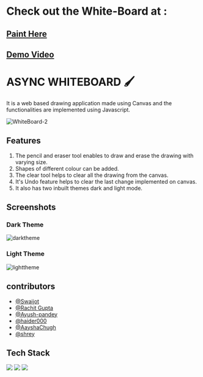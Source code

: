# Check out the White-Board at :  

##   [Paint Here](https://team-asyncc.github.io/WhiteBoard-2/)

##   [Demo Video](https://drive.google.com/file/d/1k8h6TnkA_QlWHqcpBPHB3zV_qwBhDdgk/view?usp=sharing)


# ASYNC WHITEBOARD 🖌️ 
It is a web based drawing application made using Canvas and the functionalities are implemented using Javascript.  

![WhiteBoard-2](https://socialify.git.ci/Team-Asyncc/WhiteBoard-2/image?font=Bitter&issues=1&language=1&owner=1&pattern=Plus&stargazers=1&theme=Dark)  

  



## Features  
1. The pencil and eraser tool enables to draw and erase the drawing with varying size. 
2. Shapes of different colour can be added. 
3. The clear tool helps to clear all the drawing from the canvas. 
4. It's Undo feature helps to clear the last change implemented on canvas.
5. It also has two inbuilt themes dark and light mode.


## Screenshots

### Dark Theme
![darktheme](https://user-images.githubusercontent.com/35297934/124463855-179c4800-ddb1-11eb-9c70-cbbdcaf5cbc5.png)

### Light Theme
![lighttheme](https://user-images.githubusercontent.com/35297934/124463848-15d28480-ddb1-11eb-81f6-b893b25d5d6f.png)


## contributors

- [@Swaijot](https://github.com/swag1223)
- [@Rachit Gupta](https://github.com/Rachit-3850)
- [@Ayush-pandey](https://github.com/ayush-pandey007)
- [@haider000](https://github.com/haider000)
- [@AayshaChugh](https://github.com/AayshaChugh)
- [@shrey](https://github.com/signifershrey)



## Tech Stack

<img src="https://img.shields.io/badge/HTML5-E34F26?style=for-the-badge&logo=html5&logoColor=white"/>
<img src="https://img.shields.io/badge/CSS3-1572B6?style=for-the-badge&logo=css3&logoColor=white"/>
<img src="https://img.shields.io/badge/JavaScript-323330?style=for-the-badge&logo=javascript&logoColor=F7DF1E"/>
